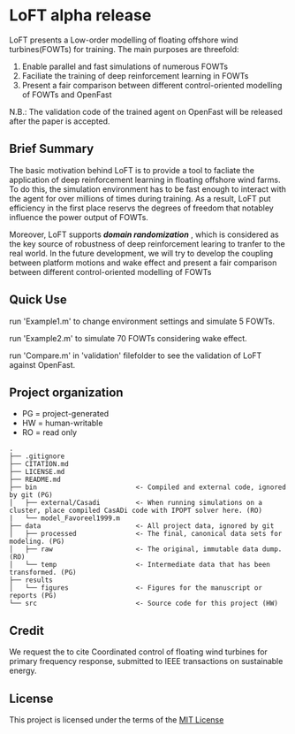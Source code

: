 # LoFT alpha release

  LoFT presents a Low-order modelling of floating offshore wind turbines(FOWTs) for training. The main purposes are threefold:
1. Enable parallel and fast simulations of numerous FOWTs
2. Faciliate the training of deep reinforcement learning in FOWTs
3. Present a fair comparison between different control-oriented modelling of FOWTs and  OpenFast

N.B.: The validation code of the trained agent on OpenFast will be released after the paper is accepted.

## Brief Summary
  The basic motivation behind LoFT is to provide a tool to facliate the application of deep reinforcement learning in floating offshore wind farms.  To do this, the simulation environment has to be fast enough to interact with the agent for over millions of times during training. As a result, LoFT put efficiency in the first place reservs the degrees of freedom that notabley influence the power output of FOWTs. 
  
  Moreover, LoFT supports **_domain randomization_** , which is considered as the key source of robustness of deep reinforcement learing to tranfer to the real world. In the future development, we will try to develop the coupling between platform motions and wake effect and present a fair comparison between different control-oriented modelling of FOWTs

## Quick Use
run 'Example1.m' to change environment settings and simulate 5 FOWTs.

run 'Example2.m' to simulate 70 FOWTs considering wake effect.

run 'Compare.m' in 'validation' filefolder to see the validation of LoFT against OpenFast.

## Project organization
- PG = project-generated
- HW = human-writable
- RO = read only
```
.
├── .gitignore
├── CITATION.md
├── LICENSE.md
├── README.md
├── bin                         <- Compiled and external code, ignored by git (PG)
│   ├── external/Casadi         <- When running simulations on a cluster, place compiled CasADi code with IPOPT solver here. (RO)
|   └── model_Favoreel1999.m    
├── data                        <- All project data, ignored by git
│   ├── processed               <- The final, canonical data sets for modeling. (PG)
│   ├── raw                     <- The original, immutable data dump. (RO)
│   └── temp                    <- Intermediate data that has been transformed. (PG)
├── results         
│   └── figures                 <- Figures for the manuscript or reports (PG)
└── src                         <- Source code for this project (HW)

```
## Credit
We request the to cite 
Coordinated control of floating wind turbines for primary frequency response, submitted to IEEE transactions on sustainable energy.

## License
This project is licensed under the terms of the [MIT License](/LICENSE.md)
